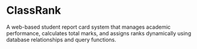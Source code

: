 # ClassRank
A web-based student report card system that manages
academic performance, calculates total marks, and assigns ranks dynamically using database relationships and query functions.
